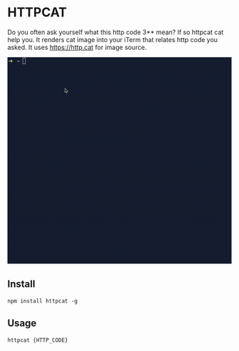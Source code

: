 # HTTPCAT

Do you often ask yourself what this http code 3** mean? If so httpcat cat help you. It renders cat image into your iTerm that relates http code you asked. It uses https://http.cat for image source.

![Alt Text](screenshot.gif)

## Install
```
npm install httpcat -g
```

## Usage
```
httpcat {HTTP_CODE}
```